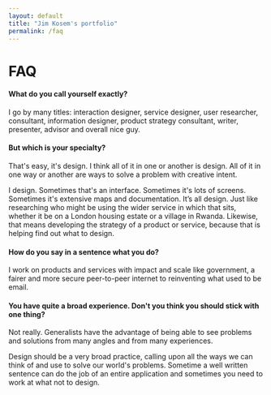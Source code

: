 ```yaml
---
layout: default
title: "Jim Kosem's portfolio"
permalink: /faq
---
```


# FAQ

#### What do you call yourself exactly?

I go by many titles: interaction designer, service designer, user researcher, consultant, information designer, product strategy consultant, writer, presenter, advisor and overall nice guy.

#### But which is your specialty?

That's easy, it's design. I think all of it in one or another is design. All of it in one way or another are ways to solve a problem with creative intent.

I design. Sometimes that's an interface. Sometimes it's lots of screens. Sometimes it's extensive maps and documentation. It’s all design. Just like researching who might be using the wider service in which that sits, whether it be on a London housing estate or a village in Rwanda. Likewise, that means developing the strategy of a product or service, because that is helping find out what to design.

#### How do you say in a sentence what you do?

I work on products and services with impact and scale like government, a fairer and more secure peer-to-peer internet to reinventing what used to be email.

#### You have quite a broad experience. Don't you think you should stick with one thing?

Not really. Generalists have the advantage of being able to see problems and solutions from many angles and from many experiences.

Design should be a very broad practice, calling upon all the ways we can think of and use to solve our world's problems. Sometime a well written sentence can do the job of an entire application and sometimes you need to work at what not to design.
